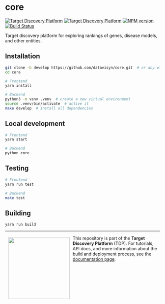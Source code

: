 core  
=====================
[![Target Discovery Platform][tdp-image-client]][tdp-url] [![Target Discovery Platform][tdp-image-server]][tdp-url] [![NPM version][npm-image]][npm-url] [![Build Status][circleci-image]][circleci-url]


Target discovery platform for exploring rankings of genes, disease models, and other entities.

Installation
------------

```bash
git clone -b develop https://github.com/datavisyn/core.git  # or any other branch you want to develop in
cd core

# Frontend
yarn install

# Backend
python3 -m venv .venv  # create a new virtual environment
source .venv/bin/activate  # active it
make develop  # install all dependencies
```

Local development
------------

```bash
# Frontend
yarn start

# Backend
python core
```

Testing
-------

```bash
# Frontend
yarn run test

# Backend
make test
```

Building
--------

```
yarn run build
```



***

<a href="https://www.datavisyn.io"><img src="https://www.datavisyn.io/img/logos/datavisyn-logo.png" align="left" width="200px" hspace="10" vspace="6"></a>
This repository is part of the **Target Discovery Platform** (TDP). For tutorials, API docs, and more information about the build and deployment process, see the [documentation page](https://wiki.datavisyn.io).




[tdp-image-client]: https://img.shields.io/badge/Target%20Discovery%20Platform-Client%20Plugin-F47D20.svg
[tdp-image-server]: https://img.shields.io/badge/Target%20Discovery%20Platform-Server%20Plugin-10ACDF.svg
[tdp-url]: http://datavisyn.io
[npm-image]: https://badge.fury.io/js/core.svg
[npm-url]: https://npmjs.org/package/core
[circleci-image]: https://circleci.com/gh/datavisyn/core.svg?style=shield
[circleci-url]: https://circleci.com/gh/datavisyn/core
